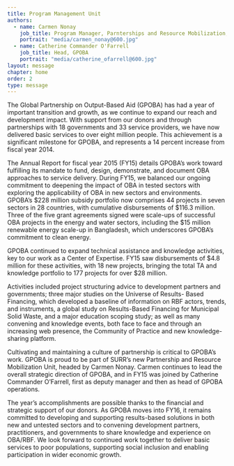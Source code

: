 ```yaml
---
title: Program Management Unit
authors:
  - name: Carmen Nonay
    job_title: Program Manager, Parnterships and Resource Mobilization, GPSURR
    portrait: "media/carmen_nonay@600.jpg"
  - name: Catherine Commander O'Farrell
    job_title: Head, GPOBA
    portrait: "media/catherine_ofarrell@600.jpg"
layout: message
chapter: home
order: 2
type: message
---
```


The Global Partnership on Output-Based Aid (GPOBA) has had a year of important transition and growth, as we continue to expand our reach and development impact. With support from our donors and through partnerships with 18 governments and 33 service providers, we have now delivered basic services to over eight million people. This achievement is a significant milestone for GPOBA, and represents a 14 percent increase from fiscal year 2014.

The Annual Report for fiscal year 2015 (FY15) details GPOBA’s work toward fulfilling its mandate to fund, design, demonstrate, and document OBA approaches to service delivery. During FY15, we balanced our ongoing commitment to deepening the impact of OBA in tested sectors with exploring the applicability of OBA in new sectors and environments. GPOBA’s $228 million subsidy portfolio now comprises 44 projects in seven sectors in 28 countries, with cumulative disbursements of $116.3 million. Three of the five grant agreements signed were scale-ups of successful OBA projects in the energy and water sectors, including the $15 million renewable energy scale-up in Bangladesh, which underscores GPOBA’s commitment to clean energy.

GPOBA continued to expand technical assistance and knowledge activities, key to our work as a Center of Expertise. FY15 saw disbursements of $4.8 million for these activities, with 18 new projects, bringing the total TA and knowledge portfolio to 177 projects for over $28 million.

Activities included project structuring advice to development partners and governments; three major studies on the Universe of Results- Based Financing, which developed a baseline of information on RBF actors, trends, and instruments, a global study on Results-Based Financing for Municipal Solid Waste, and a major education scoping study; as well as many convening and knowledge events, both face to face and through an increasing web presence, the Community of Practice and new knowledge-sharing platform.

Cultivating and maintaining a culture of partnership is critical to GPOBA’s work. GPOBA is proud to be part of SURR’s new Partnership and Resource Mobilization Unit, headed by Carmen Nonay. Carmen continues to lead the overall strategic direction of GPOBA, and in FY15 was joined by Catherine Commander O’Farrell, first as deputy manager and then as head of GPOBA operations.

The year’s accomplishments are possible thanks to the financial and strategic support of our donors. As GPOBA moves into FY16, it remains committed to developing and supporting results-based solutions in both new and untested sectors and to convening development partners, practitioners, and governments to share knowledge and experience on OBA/RBF. We look forward to continued work together to deliver basic services to poor populations, supporting social inclusion and enabling participation in wider economic growth.

